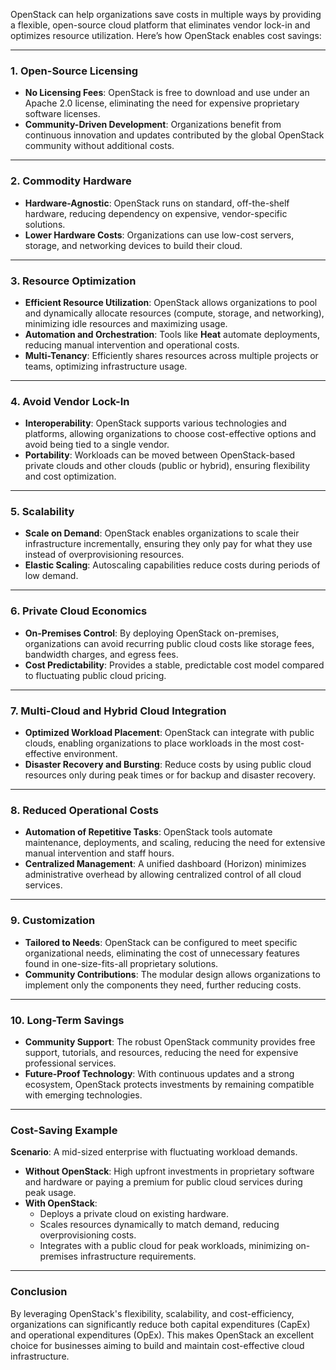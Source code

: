 OpenStack can help organizations save costs in multiple ways by providing a flexible, open-source cloud platform that eliminates vendor lock-in and optimizes resource utilization. Here’s how OpenStack enables cost savings:

---

### **1. Open-Source Licensing**
- **No Licensing Fees**: OpenStack is free to download and use under an Apache 2.0 license, eliminating the need for expensive proprietary software licenses.
- **Community-Driven Development**: Organizations benefit from continuous innovation and updates contributed by the global OpenStack community without additional costs.

---

### **2. Commodity Hardware**
- **Hardware-Agnostic**: OpenStack runs on standard, off-the-shelf hardware, reducing dependency on expensive, vendor-specific solutions.
- **Lower Hardware Costs**: Organizations can use low-cost servers, storage, and networking devices to build their cloud.

---

### **3. Resource Optimization**
- **Efficient Resource Utilization**: OpenStack allows organizations to pool and dynamically allocate resources (compute, storage, and networking), minimizing idle resources and maximizing usage.
- **Automation and Orchestration**: Tools like **Heat** automate deployments, reducing manual intervention and operational costs.
- **Multi-Tenancy**: Efficiently shares resources across multiple projects or teams, optimizing infrastructure usage.

---

### **4. Avoid Vendor Lock-In**
- **Interoperability**: OpenStack supports various technologies and platforms, allowing organizations to choose cost-effective options and avoid being tied to a single vendor.
- **Portability**: Workloads can be moved between OpenStack-based private clouds and other clouds (public or hybrid), ensuring flexibility and cost optimization.

---

### **5. Scalability**
- **Scale on Demand**: OpenStack enables organizations to scale their infrastructure incrementally, ensuring they only pay for what they use instead of overprovisioning resources.
- **Elastic Scaling**: Autoscaling capabilities reduce costs during periods of low demand.

---

### **6. Private Cloud Economics**
- **On-Premises Control**: By deploying OpenStack on-premises, organizations can avoid recurring public cloud costs like storage fees, bandwidth charges, and egress fees.
- **Cost Predictability**: Provides a stable, predictable cost model compared to fluctuating public cloud pricing.

---

### **7. Multi-Cloud and Hybrid Cloud Integration**
- **Optimized Workload Placement**: OpenStack can integrate with public clouds, enabling organizations to place workloads in the most cost-effective environment.
- **Disaster Recovery and Bursting**: Reduce costs by using public cloud resources only during peak times or for backup and disaster recovery.

---

### **8. Reduced Operational Costs**
- **Automation of Repetitive Tasks**: OpenStack tools automate maintenance, deployments, and scaling, reducing the need for extensive manual intervention and staff hours.
- **Centralized Management**: A unified dashboard (Horizon) minimizes administrative overhead by allowing centralized control of all cloud services.

---

### **9. Customization**
- **Tailored to Needs**: OpenStack can be configured to meet specific organizational needs, eliminating the cost of unnecessary features found in one-size-fits-all proprietary solutions.
- **Community Contributions**: The modular design allows organizations to implement only the components they need, further reducing costs.

---

### **10. Long-Term Savings**
- **Community Support**: The robust OpenStack community provides free support, tutorials, and resources, reducing the need for expensive professional services.
- **Future-Proof Technology**: With continuous updates and a strong ecosystem, OpenStack protects investments by remaining compatible with emerging technologies.

---

### **Cost-Saving Example**
**Scenario**: A mid-sized enterprise with fluctuating workload demands.
- **Without OpenStack**: High upfront investments in proprietary software and hardware or paying a premium for public cloud services during peak usage.
- **With OpenStack**:
  - Deploys a private cloud on existing hardware.
  - Scales resources dynamically to match demand, reducing overprovisioning costs.
  - Integrates with a public cloud for peak workloads, minimizing on-premises infrastructure requirements.

---

### **Conclusion**
By leveraging OpenStack's flexibility, scalability, and cost-efficiency, organizations can significantly reduce both capital expenditures (CapEx) and operational expenditures (OpEx). This makes OpenStack an excellent choice for businesses aiming to build and maintain cost-effective cloud infrastructure.
